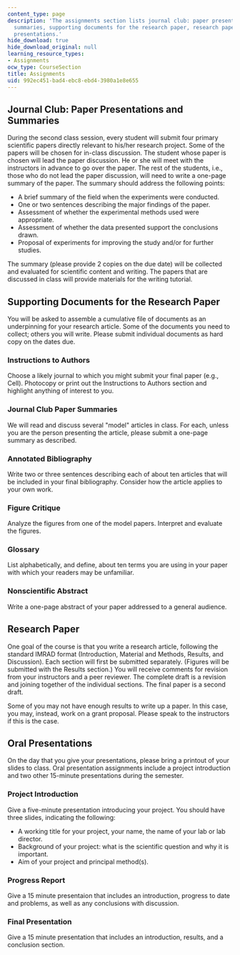 ```yaml
---
content_type: page
description: 'The assignments section lists journal club: paper presentations and
  summaries, supporting documents for the research paper, research paper, and oral
  presentations.'
hide_download: true
hide_download_original: null
learning_resource_types:
- Assignments
ocw_type: CourseSection
title: Assignments
uid: 992ec451-bad4-ebc8-ebd4-3980a1e8e655
---
```


Journal Club: Paper Presentations and Summaries
-----------------------------------------------

During the second class session, every student will submit four primary scientific papers directly relevant to his/her research project. Some of the papers will be chosen for in-class discussion. The student whose paper is chosen will lead the paper discussion. He or she will meet with the instructors in advance to go over the paper. The rest of the students, i.e., those who do not lead the paper discussion, will need to write a one-page summary of the paper. The summary should address the following points:

*   A brief summary of the field when the experiments were conducted.
*   One or two sentences describing the major findings of the paper.
*   Assessment of whether the experimental methods used were appropriate.
*   Assessment of whether the data presented support the conclusions drawn.
*   Proposal of experiments for improving the study and/or for further studies.

The summary (please provide 2 copies on the due date) will be collected and evaluated for scientific content and writing. The papers that are discussed in class will provide materials for the writing tutorial.

Supporting Documents for the Research Paper
-------------------------------------------

You will be asked to assemble a cumulative file of documents as an underpinning for your research article. Some of the documents you need to collect; others you will write. Please submit individual documents as hard copy on the dates due.

### Instructions to Authors

Choose a likely journal to which you might submit your final paper (e.g., Cell). Photocopy or print out the Instructions to Authors section and highlight anything of interest to you.

### Journal Club Paper Summaries

We will read and discuss several "model" articles in class. For each, unless you are the person presenting the article, please submit a one-page summary as described.

### Annotated Bibliography

Write two or three sentences describing each of about ten articles that will be included in your final bibliography. Consider how the article applies to your own work.

### Figure Critique

Analyze the figures from one of the model papers. Interpret and evaluate the figures.

### Glossary

List alphabetically, and define, about ten terms you are using in your paper with which your readers may be unfamiliar.

### Nonscientific Abstract

Write a one-page abstract of your paper addressed to a general audience.

Research Paper
--------------

One goal of the course is that you write a research article, following the standard IMRAD format (Introduction, Material and Methods, Results, and Discussion). Each section will first be submitted separately. (Figures will be submitted with the Results section.) You will receive comments for revision from your instructors and a peer reviewer. The complete draft is a revision and joining together of the individual sections. The final paper is a second draft.

Some of you may not have enough results to write up a paper. In this case, you may, instead, work on a grant proposal. Please speak to the instructors if this is the case.

Oral Presentations
------------------

On the day that you give your presentations, please bring a printout of your slides to class. Oral presentation assignments include a project introduction and two other 15-minute presentations during the semester.

### Project Introduction

Give a five-minute presentation introducing your project. You should have three slides, indicating the following:

*   A working title for your project, your name, the name of your lab or lab director.
*   Background of your project: what is the scientific question and why it is important.
*   Aim of your project and principal method(s).

### Progress Report

Give a 15 minute presentaion that includes an introduction, progress to date and problems, as well as any conclusions with discussion.

### Final Presentation

Give a 15 minute presentation that includes an introduction, results, and a conclusion section.